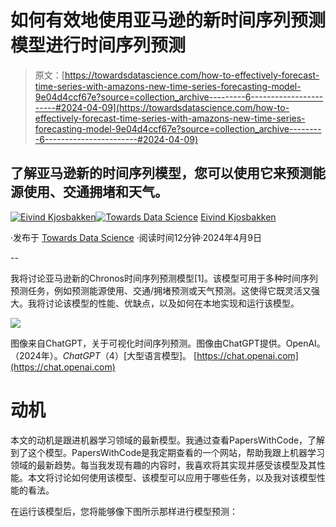 # 如何有效地使用亚马逊的新时间序列预测模型进行时间序列预测

> 原文：[https://towardsdatascience.com/how-to-effectively-forecast-time-series-with-amazons-new-time-series-forecasting-model-9e04d4ccf67e?source=collection_archive---------6-----------------------#2024-04-09](https://towardsdatascience.com/how-to-effectively-forecast-time-series-with-amazons-new-time-series-forecasting-model-9e04d4ccf67e?source=collection_archive---------6-----------------------#2024-04-09)

## 了解亚马逊新的时间序列模型，您可以使用它来预测能源使用、交通拥堵和天气。

[](https://oieivind.medium.com/?source=post_page---byline--9e04d4ccf67e--------------------------------)[![Eivind Kjosbakken](../Images/5f91b74428e1202fc4a176a3dd1cb1c7.png)](https://oieivind.medium.com/?source=post_page---byline--9e04d4ccf67e--------------------------------)[](https://towardsdatascience.com/?source=post_page---byline--9e04d4ccf67e--------------------------------)[![Towards Data Science](../Images/a6ff2676ffcc0c7aad8aaf1d79379785.png)](https://towardsdatascience.com/?source=post_page---byline--9e04d4ccf67e--------------------------------) [Eivind Kjosbakken](https://oieivind.medium.com/?source=post_page---byline--9e04d4ccf67e--------------------------------)

·发布于 [Towards Data Science](https://towardsdatascience.com/?source=post_page---byline--9e04d4ccf67e--------------------------------) ·阅读时间12分钟·2024年4月9日

--

我将讨论亚马逊新的Chronos时间序列预测模型[1]。该模型可用于多种时间序列预测任务，例如预测能源使用、交通/拥堵预测或天气预测。这使得它既灵活又强大。我将讨论该模型的性能、优缺点，以及如何在本地实现和运行该模型。

![](../Images/f1fe1e1e46debbdc4694528d15ce2dd7.png)

图像来自ChatGPT，关于可视化时间序列预测。图像由ChatGPT提供。OpenAI。（2024年）。*ChatGPT*（4）[大型语言模型]。 [https://chat.openai.com](https://chat.openai.com)

# 动机

本文的动机是跟进机器学习领域的最新模型。我通过查看PapersWithCode，了解到了这个模型。PapersWithCode是我定期查看的一个网站，帮助我跟上机器学习领域的最新趋势。每当我发现有趣的内容时，我喜欢将其实现并感受该模型及其性能。本文将讨论如何使用该模型、该模型可以应用于哪些任务，以及我对该模型性能的看法。

在运行该模型后，您将能够像下图所示那样进行模型预测：
